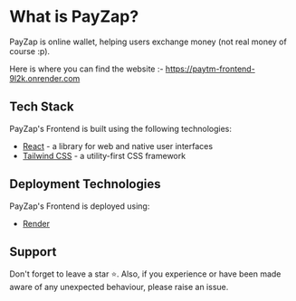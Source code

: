 # What is PayZap?

PayZap is online wallet, helping users exchange money (not real money of course :p).

Here is where you can find the website :- https://paytm-frontend-9l2k.onrender.com

## Tech Stack

PayZap's Frontend is built using the following technologies:

- [React](https://react.dev/) - a library for web and native user interfaces
- [Tailwind CSS](https://tailwindcss.com/) - a utility-first CSS framework

## Deployment Technologies

PayZap's Frontend is deployed using:
- [Render](https://render.com/)

## Support

Don't forget to leave a star ⭐️.
Also, if you experience or have been made aware of any unexpected behaviour, please raise an issue.
